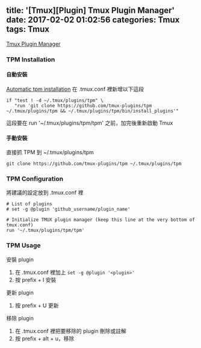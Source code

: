 title: '[Tmux][Plugin] Tmux Plugin Manager'
date: 2017-02-02 01:02:56
categories: Tmux
tags: Tmux
---
[Tmux Plugin Manager](https://github.com/tmux-plugins/tpm)

<!-- more -->

### TPM Installation

#### 自動安裝
[Automatic tpm installation](https://github.com/tmux-plugins/tpm/blob/master/docs/automatic_tpm_installation.md)
在 .tmux.conf 裡新增以下這段
```
if "test ! -d ~/.tmux/plugins/tpm" \
   "run 'git clone https://github.com/tmux-plugins/tpm ~/.tmux/plugins/tpm && ~/.tmux/plugins/tpm/bin/install_plugins'"
```
這段要在 run '~/.tmux/plugins/tpm/tpm' 之前，加完後重新啟動 Tmux

#### 手動安裝
直接抓 TPM 到 ~/.tmux/plugins/tpm
```
git clone https://github.com/tmux-plugins/tpm ~/.tmux/plugins/tpm
```

### TPM Configuration
將建議的設定放到 .tmux.conf 裡
```
# List of plugins
# set -g @plugin 'github_username/plugin_name'

# Initialize TMUX plugin manager (keep this line at the very bottom of tmux.conf)
run '~/.tmux/plugins/tpm/tpm'
```

### TPM Usage
安裝 plugin
   1. 在 .tmux.conf 裡加上 `set -g @plugin '<plugin>'`
   2. 按 prefix + I 安裝

更新 plugin
   1. 按 prefix + U 更新

移除 plugin
   1. 在 .tmux.conf 裡把要移除的 plugin 刪除或註解
   2. 按 prefix + alt + u，移除
